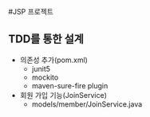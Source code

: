 #JSP 프로젝트

## TDD를 통한 설계
- 의존성 추가(pom.xml)
  - junit5
  - mockito
  - maven-sure-fire plugin
- 회원 가입 기능(JoinService)
  - models/member/JoinService.java